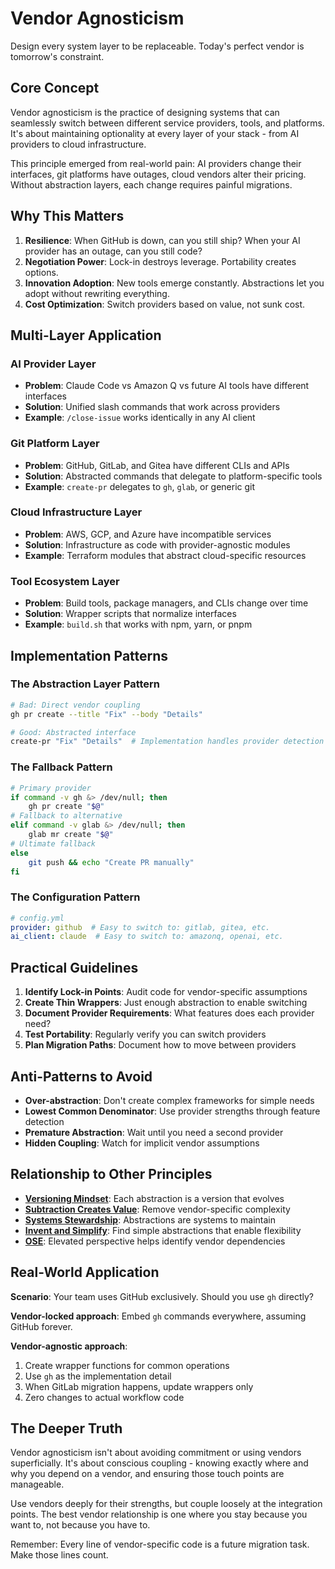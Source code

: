 # Vendor Agnosticism

Design every system layer to be replaceable. Today's perfect vendor is tomorrow's constraint.

## Core Concept

Vendor agnosticism is the practice of designing systems that can seamlessly switch between different service providers, tools, and platforms. It's about maintaining optionality at every layer of your stack - from AI providers to cloud infrastructure.

This principle emerged from real-world pain: AI providers change their interfaces, git platforms have outages, cloud vendors alter their pricing. Without abstraction layers, each change requires painful migrations.

## Why This Matters

1. **Resilience**: When GitHub is down, can you still ship? When your AI provider has an outage, can you still code?
2. **Negotiation Power**: Lock-in destroys leverage. Portability creates options.
3. **Innovation Adoption**: New tools emerge constantly. Abstractions let you adopt without rewriting everything.
4. **Cost Optimization**: Switch providers based on value, not sunk cost.

## Multi-Layer Application

### AI Provider Layer
- **Problem**: Claude Code vs Amazon Q vs future AI tools have different interfaces
- **Solution**: Unified slash commands that work across providers
- **Example**: `/close-issue` works identically in any AI client

### Git Platform Layer
- **Problem**: GitHub, GitLab, and Gitea have different CLIs and APIs
- **Solution**: Abstracted commands that delegate to platform-specific tools
- **Example**: `create-pr` delegates to `gh`, `glab`, or generic git

### Cloud Infrastructure Layer
- **Problem**: AWS, GCP, and Azure have incompatible services
- **Solution**: Infrastructure as code with provider-agnostic modules
- **Example**: Terraform modules that abstract cloud-specific resources

### Tool Ecosystem Layer
- **Problem**: Build tools, package managers, and CLIs change over time
- **Solution**: Wrapper scripts that normalize interfaces
- **Example**: `build.sh` that works with npm, yarn, or pnpm

## Implementation Patterns

### The Abstraction Layer Pattern
```bash
# Bad: Direct vendor coupling
gh pr create --title "Fix" --body "Details"

# Good: Abstracted interface
create-pr "Fix" "Details"  # Implementation handles provider detection
```

### The Fallback Pattern
```bash
# Primary provider
if command -v gh &> /dev/null; then
    gh pr create "$@"
# Fallback to alternative
elif command -v glab &> /dev/null; then
    glab mr create "$@"
# Ultimate fallback
else
    git push && echo "Create PR manually"
fi
```

### The Configuration Pattern
```yaml
# config.yml
provider: github  # Easy to switch to: gitlab, gitea, etc.
ai_client: claude  # Easy to switch to: amazonq, openai, etc.
```

## Practical Guidelines

1. **Identify Lock-in Points**: Audit code for vendor-specific assumptions
2. **Create Thin Wrappers**: Just enough abstraction to enable switching
3. **Document Provider Requirements**: What features does each provider need?
4. **Test Portability**: Regularly verify you can switch providers
5. **Plan Migration Paths**: Document how to move between providers

## Anti-Patterns to Avoid

- **Over-abstraction**: Don't create complex frameworks for simple needs
- **Lowest Common Denominator**: Use provider strengths through feature detection
- **Premature Abstraction**: Wait until you need a second provider
- **Hidden Coupling**: Watch for implicit vendor assumptions

## Relationship to Other Principles

- **[Versioning Mindset](versioning-mindset.md)**: Each abstraction is a version that evolves
- **[Subtraction Creates Value](subtraction-creates-value.md)**: Remove vendor-specific complexity
- **[Systems Stewardship](systems-stewardship.md)**: Abstractions are systems to maintain
- **[Invent and Simplify](invent-and-simplify.md)**: Find simple abstractions that enable flexibility
- **[OSE](ose.md)**: Elevated perspective helps identify vendor dependencies

## Real-World Application

**Scenario**: Your team uses GitHub exclusively. Should you use `gh` directly?

**Vendor-locked approach**: Embed `gh` commands everywhere, assuming GitHub forever.

**Vendor-agnostic approach**: 
1. Create wrapper functions for common operations
2. Use `gh` as the implementation detail
3. When GitLab migration happens, update wrappers only
4. Zero changes to actual workflow code

## The Deeper Truth

Vendor agnosticism isn't about avoiding commitment or using vendors superficially. It's about conscious coupling - knowing exactly where and why you depend on a vendor, and ensuring those touch points are manageable.

Use vendors deeply for their strengths, but couple loosely at the integration points. The best vendor relationship is one where you stay because you want to, not because you have to.

Remember: Every line of vendor-specific code is a future migration task. Make those lines count.